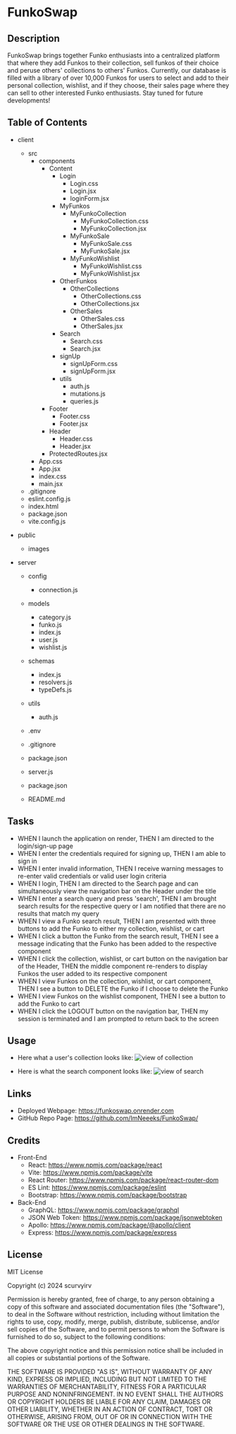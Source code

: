 # FunkoSwap

## Description

FunkoSwap brings together Funko enthusiasts into a centralized platform that where they add Funkos to their collection, sell funkos of their choice and peruse others' collections to others' Funkos. Currently, our database is filled with a library of over 10,000 Funkos for users to select and add to their personal collection, wishlist, and if they choose, their sales page where they can sell to other interested Funko enthusiasts. Stay tuned for future developments!

## Table of Contents

- client

  - src
    - components
      - Content
        - Login
          - Login.css
          - Login.jsx
          - loginForm.jsx
        - MyFunkos
          - MyFunkoCollection
            - MyFunkoCollection.css
            - MyFunkoCollection.jsx
          - MyFunkoSale
            - MyFunkoSale.css
            - MyFunkoSale.jsx
          - MyFunkoWishlist
            - MyFunkoWishlist.css
            - MyFunkoWishlist.jsx
        - OtherFunkos
          - OtherCollections
            - OtherCollections.css
            - OtherCollections.jsx
          - OtherSales
            - OtherSales.css
            - OtherSales.jsx
        - Search
          - Search.css
          - Search.jsx
        - signUp
          - signUpForm.css
          - signUpForm.jsx
        - utils
          - auth.js
          - mutations.js
          - queries.js
      - Footer
        - Footer.css
        - Footer.jsx
      - Header
        - Header.css
        - Header.jsx
      - ProtectedRoutes.jsx
    - App.css
    - App.jsx
    - index.css
    - main.jsx
  - .gitignore
  - eslint.config.js
  - index.html
  - package.json
  - vite.config.js

- public

  - images

- server

  - config
    - connection.js
  - models
    - category.js
    - funko.js
    - index.js
    - user.js
    - wishlist.js
  - schemas
    - index.js
    - resolvers.js
    - typeDefs.js
  - utils
    - auth.js
  - .env
  - .gitignore
  - package.json
  - server.js

  - package.json
  - README.md

## Tasks

- WHEN I launch the application on render, THEN I am directed to the login/sign-up page
- WHEN I enter the credentials required for signing up, THEN I am able to sign in
- WHEN I enter invalid information, THEN I receive warning messages to re-enter valid credentials or valid user login criteria
- WHEN I login, THEN I am directed to the Search page and can simultaneously view the navigation bar on the Header under the title
- WHEN I enter a search query and press 'search', THEN I am brought search results for the respective query or I am notified that there are no results that match my query
- WHEN I view a Funko search result, THEN I am presented with three buttons to add the Funko to either my collection, wishlist, or cart
- WHEN I click a button the Funko from the search result, THEN I see a message indicating that the Funko has been added to the respective component
- WHEN I click the collection, wishlist, or cart button on the navigation bar of the Header, THEN the middle component re-renders to display Funkos the user added to its respective component
- WHEN I view Funkos on the collection, wishlist, or cart component, THEN I see a button to DELETE the Funko if I choose to delete the Funko
- WHEN I view Funkos on the wishlist component, THEN I see a button to add the Funko to cart
- WHEN I click the LOGOUT button on the navigation bar, THEN my session is terminated and I am prompted to return back to the screen

## Usage

- Here what a user's collection looks like:
  ![view of collection](./public/images/newSScollect.png)

- Here is what the search component looks like:
  ![view of search](./public/images/newSSsearch.png)

## Links

- Deployed Webpage: https://funkoswap.onrender.com
- GitHub Repo Page: https://github.com/ImNeeeks/FunkoSwap/

## Credits

- Front-End
  - React: https://www.npmjs.com/package/react
  - Vite: https://www.npmjs.com/package/vite
  - React Router: https://www.npmjs.com/package/react-router-dom
  - ES Lint: https://www.npmjs.com/package/eslint
  - Bootstrap: https://www.npmjs.com/package/bootstrap
- Back-End
  - GraphQL: https://www.npmjs.com/package/graphql
  - JSON Web Token: https://www.npmjs.com/package/jsonwebtoken
  - Apollo: https://www.npmjs.com/package/@apollo/client
  - Express: https://www.npmjs.com/package/express

## License

MIT License

Copyright (c) 2024 scurvyirv

Permission is hereby granted, free of charge, to any person obtaining a copy of this software and associated documentation files (the "Software"), to deal in the Software without restriction, including without limitation the rights to use, copy, modify, merge, publish, distribute, sublicense, and/or sell copies of the Software, and to permit persons to whom the Software is furnished to do so, subject to the following conditions:

The above copyright notice and this permission notice shall be included in all copies or substantial portions of the Software.

THE SOFTWARE IS PROVIDED "AS IS", WITHOUT WARRANTY OF ANY KIND, EXPRESS OR IMPLIED, INCLUDING BUT NOT LIMITED TO THE WARRANTIES OF MERCHANTABILITY, FITNESS FOR A PARTICULAR PURPOSE AND NONINFRINGEMENT. IN NO EVENT SHALL THE AUTHORS OR COPYRIGHT HOLDERS BE LIABLE FOR ANY CLAIM, DAMAGES OR OTHER LIABILITY, WHETHER IN AN ACTION OF CONTRACT, TORT OR OTHERWISE, ARISING FROM, OUT OF OR IN CONNECTION WITH THE SOFTWARE OR THE USE OR OTHER DEALINGS IN THE SOFTWARE.

